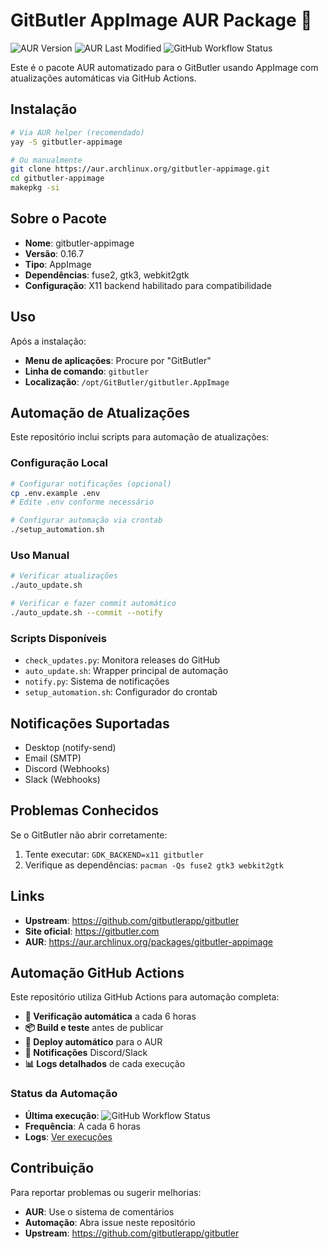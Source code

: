 # GitButler AppImage AUR Package 🚀

![AUR Version](https://img.shields.io/aur/version/gitbutler-appimage)
![AUR Last Modified](https://img.shields.io/aur/last-modified/gitbutler-appimage)
![GitHub Workflow Status](https://img.shields.io/github/actions/workflow/status/USER/gitbutler-aur-automation/auto-update.yml)

Este é o pacote AUR automatizado para o GitButler usando AppImage com atualizações automáticas via GitHub Actions.

## Instalação

```bash
# Via AUR helper (recomendado)
yay -S gitbutler-appimage

# Ou manualmente
git clone https://aur.archlinux.org/gitbutler-appimage.git
cd gitbutler-appimage
makepkg -si
```

## Sobre o Pacote

- **Nome**: gitbutler-appimage
- **Versão**: 0.16.7
- **Tipo**: AppImage
- **Dependências**: fuse2, gtk3, webkit2gtk
- **Configuração**: X11 backend habilitado para compatibilidade

## Uso

Após a instalação:

- **Menu de aplicações**: Procure por "GitButler"
- **Linha de comando**: `gitbutler`
- **Localização**: `/opt/GitButler/gitbutler.AppImage`

## Automação de Atualizações

Este repositório inclui scripts para automação de atualizações:

### Configuração Local

```bash
# Configurar notificações (opcional)
cp .env.example .env
# Edite .env conforme necessário

# Configurar automação via crontab
./setup_automation.sh
```

### Uso Manual

```bash
# Verificar atualizações
./auto_update.sh

# Verificar e fazer commit automático
./auto_update.sh --commit --notify
```

### Scripts Disponíveis

- `check_updates.py`: Monitora releases do GitHub
- `auto_update.sh`: Wrapper principal de automação
- `notify.py`: Sistema de notificações
- `setup_automation.sh`: Configurador do crontab

## Notificações Suportadas

- Desktop (notify-send)
- Email (SMTP)
- Discord (Webhooks)
- Slack (Webhooks)

## Problemas Conhecidos

Se o GitButler não abrir corretamente:

1. Tente executar: `GDK_BACKEND=x11 gitbutler`
2. Verifique as dependências: `pacman -Qs fuse2 gtk3 webkit2gtk`

## Links

- **Upstream**: https://github.com/gitbutlerapp/gitbutler
- **Site oficial**: https://gitbutler.com
- **AUR**: https://aur.archlinux.org/packages/gitbutler-appimage

## Automação GitHub Actions

Este repositório utiliza GitHub Actions para automação completa:

- **🔄 Verificação automática** a cada 6 horas
- **📦 Build e teste** antes de publicar
- **🚀 Deploy automático** para o AUR
- **🔔 Notificações** Discord/Slack
- **📊 Logs detalhados** de cada execução

### Status da Automação

- **Última execução**: ![GitHub Workflow Status](https://img.shields.io/github/actions/workflow/status/USER/gitbutler-aur-automation/auto-update.yml)
- **Frequência**: A cada 6 horas
- **Logs**: [Ver execuções](https://github.com/USER/gitbutler-aur-automation/actions)

## Contribuição

Para reportar problemas ou sugerir melhorias:
- **AUR**: Use o sistema de comentários
- **Automação**: Abra issue neste repositório
- **Upstream**: https://github.com/gitbutlerapp/gitbutler